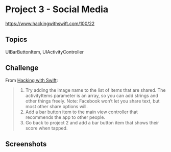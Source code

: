 # Project 3 - Social Media

https://www.hackingwithswift.com/100/22 

## Topics

UIBarButtonItem, UIActivityController

## Challenge

From [Hacking with Swift](https://www.hackingwithswift.com/read/3/3/wrap-up):
>1. Try adding the image name to the list of items that are shared. The activityItems parameter is an array, so you can add strings and other things freely. Note: Facebook won’t let you share text, but most other share options will.
>2. Add a bar button item to the main view controller that recommends the app to other people.
>3. Go back to project 2 and add a bar button item that shows their score when tapped.

## Screenshots


